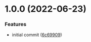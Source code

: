# 1.0.0 (2022-06-23)


### Features

* initial commit ([6c69909](https://github.com/Paidly/strapi-plugin-rollbar/commit/6c699091fadb2c5c2e22c85656aa950967752334))
